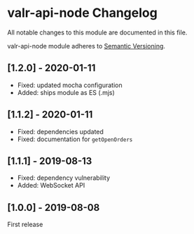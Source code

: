 # valr-api-node Changelog

All notable changes to this module are documented in this file.

valr-api-node module adheres to [Semantic Versioning](http://semver.org/).

## [1.2.0] - 2020-01-11

* Fixed: updated mocha configuration
* Added: ships module as ES (.mjs)

## [1.1.2] - 2020-01-11

* Fixed: dependencies updated
* Fixed: documentation for `getOpenOrders` 

## [1.1.1] - 2019-08-13 

* Fixed: dependency vulnerability
* Added: WebSocket API

## [1.0.0] - 2019-08-08

First release

